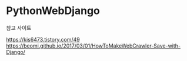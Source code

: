 # PythonWebDjango

참고 사이트 

https://kis6473.tistory.com/49                                          
https://beomi.github.io/2017/03/01/HowToMakeWebCrawler-Save-with-Django/
